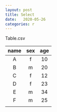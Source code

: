 ```yaml
---
layout: post
title: Select
date:   2020-05-26
categories: r
---
```


Table.csv

|name|sex|age|
|:-:|:-:|:-:|
|A|f|10|
|B|m|20|
|C|f|12|
|D|f|23|
|E|m|34|
|F|m|25|
||
